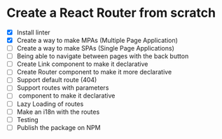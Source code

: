 # Create a React Router from scratch

- [x] Install linter
- [x] Create a way to make MPAs (Multiple Page Application)
- [ ] Create a way to make SPAs (Single Page Applications)
- [ ] Being able to navigate between pages with the back button
- [ ] Create Link component to make it declarative
- [ ] Create Router component to make it more declarative
- [ ] Support default route (404)
- [ ] Support routes with parameters
- [ ] <Route /> component to make it declarative
- [ ] Lazy Loading of routes
- [ ] Make an i18n with the routes
- [ ] Testing
- [ ] Publish the package on NPM